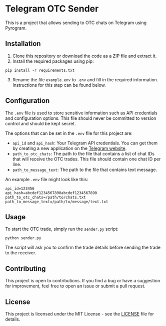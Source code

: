 

# Telegram OTC Sender

This is a project that allows sending to OTC chats on Telegram using Pyrogram.

## Installation

1. Clone this repository or download the code as a ZIP file and extract it.
2. Install the required packages using pip:
```
pip install -r requirements.txt
```
3. Rename the file `example.env` to `.env` and fill in the required information. Instructions for this step can be found below.

## Configuration



The `.env` file is used to store sensitive information such as API credentials and configuration options. This file should never be committed to version control and should be kept secret.

The options that can be set in the `.env` file for this project are:

- `api_id` and `api_hash`: Your Telegram API credentials. You can get them by creating a new application on the [Telegram website](https://my.telegram.org/apps).
- `path_to_otc_chats`: The path to the file that contains a list of chat IDs that will receive the OTC trades. This file should contain one chat ID per line.
- `path_to_message_text`: The path to the file that contains text message.

An example `.env` file might look like this:

```
api_id=123456
api_hash=abcdef1234567890abcdef1234567890
path_to_otc_chats=/path/to/chats.txt
path_to_message_text=/path/to/message/text.txt
```

## Usage

To start the OTC trade, simply run the `sender.py` script:

```
python sender.py
```

The script will ask you to confirm the trade details before sending the trade to the receiver.

## Contributing

This project is open to contributions. If you find a bug or have a suggestion for improvement, feel free to open an issue or submit a pull request.

## License

This project is licensed under the MIT License - see the [LICENSE](LICENSE) file for details.